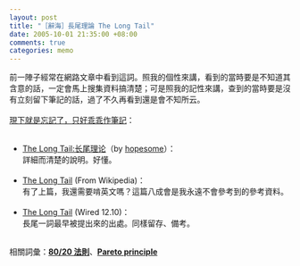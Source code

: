 ```yaml
--- 
layout: post
title: "［辭海］長尾理論 The Long Tail"
date: 2005-10-01 21:35:00 +08:00
comments: true
categories: memo
---
```


前一陣子經常在網路文章中看到這詞。照我的個性來講，看到的當時要是不知道其含意的話，一定會馬上搜集資料搞清楚；可是照我的記性來講，查到的當時要是沒有立刻留下筆記的話，過了不久再看到還是會不知所云。<br /><br /><u>現下就是忘記了，只好乖乖作筆記</u>：<br /><ul><br /><li><a href="http://hopesome.com/index.php?p=203">The Long Tail:长尾理论</a>（by <a href="http://hopesome.com/index.php">hopesome</a>）：<br />詳細而清楚的說明。好懂。</li><br /><li><a href="http://en.wikipedia.org/wiki/The_long_tail">The Long Tail</a> (From Wikipedia)：<br />有了上篇，我還需要啃英文嗎？這篇八成會是我永遠不會參考到的參考資料。</li><br /><li><a href="http://www.wired.com/wired/archive/12.10/tail.html">The Long Tail</a> (Wired 12.10)：<br />長尾一詞最早被提出來的出處。同樣留存、備考。</li></ul><br />相關詞彙：<strong><a href="http://www.google.com/search?q=%2280+20+%E6%B3%95%E5%89%87%22+OR+%22pareto+principle%22&hl=zh-TW&lr=&sa=G&pwst=1&start=0&pws=0">80/20 法則</a></strong>、<strong><a href="http://en.wikipedia.org/wiki/Pareto_principle">Pareto principle</a></strong>
